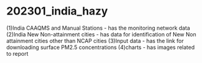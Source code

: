 # 202301_india_hazy
(1)India CAAQMS and Manual Stations - has the monitoring network data
(2)India New Non-attainment cities - has data for identification of New Non attainment cities other than NCAP cities
(3)Input data - has the link for downloading surface PM2.5 concentrations 
(4)charts - has images related to report
